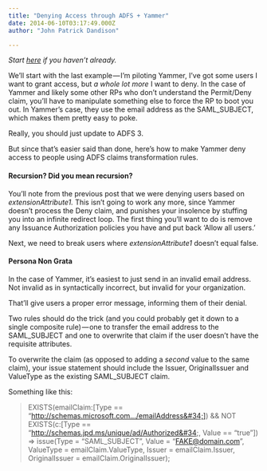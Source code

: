 ```yaml
---
title: "Denying Access through ADFS + Yammer"
date: 2014-06-10T03:17:49.000Z
author: "John Patrick Dandison"

---
```


_Start_ [_here_](http://jpd.ms/denying-access-to-adfs-secured-applications/) _if you haven’t already._

We’ll start with the last example — I’m piloting Yammer, I’ve got some users I want to grant access, but _a whole lot more_ I want to deny. In the case of Yammer and likely some other RPs who don’t understand the Permit/Deny claim, you’ll have to manipulate something else to force the RP to boot you out. In Yammer’s case, they use the email address as the SAML_SUBJECT, which makes them pretty easy to poke.

Really, you should just update to ADFS 3.

But since that’s easier said than done, here’s how to make Yammer deny access to people using ADFS claims transformation rules.

#### Recursion? Did you mean recursion?

You’ll note from the previous post that we were denying users based on _extensionAttribute1._ This isn’t going to work any more, since Yammer doesn’t process the Deny claim, and punishes your insolence by stuffing you into an infinite redirect loop. The first thing you’ll want to do is remove any Issuance Authorization policies you have and put back ‘Allow all users.’

Next, we need to break users where _extensionAttribute1_ doesn’t equal false.

#### Persona Non Grata

In the case of Yammer, it’s easiest to just send in an invalid email address. Not invalid as in syntactically incorrect, but invalid for your organization.

That’ll give users a proper error message, informing them of their denial.

Two rules should do the trick (and you could probably get it down to a single composite rule) — one to transfer the email address to the SAML_SUBJECT and one to overwrite that claim if the user doesn’t have the requisite attributes.

To overwrite the claim (as opposed to adding a _second_ value to the same claim), your issue statement should include the Issuer, OriginalIssuer and ValueType as the existing SAML_SUBJECT claim.

Something like this:
> EXISTS(emailClaim:[Type == “http://schemas.microsoft.com.../emailAddress&#34;]) &amp;&amp; NOT EXISTS(c:[Type == “http://schemas.jpd.ms/unique/ad/Authorized&#34;, Value == “true”])  
> =&gt; issue(Type = “SAML_SUBJECT”, Value = “FAKE@domain.com”, ValueType = emailClaim.ValueType, Issuer = emailClaim.Issuer, OriginalIssuer = emailClaim.OriginalIssuer);
